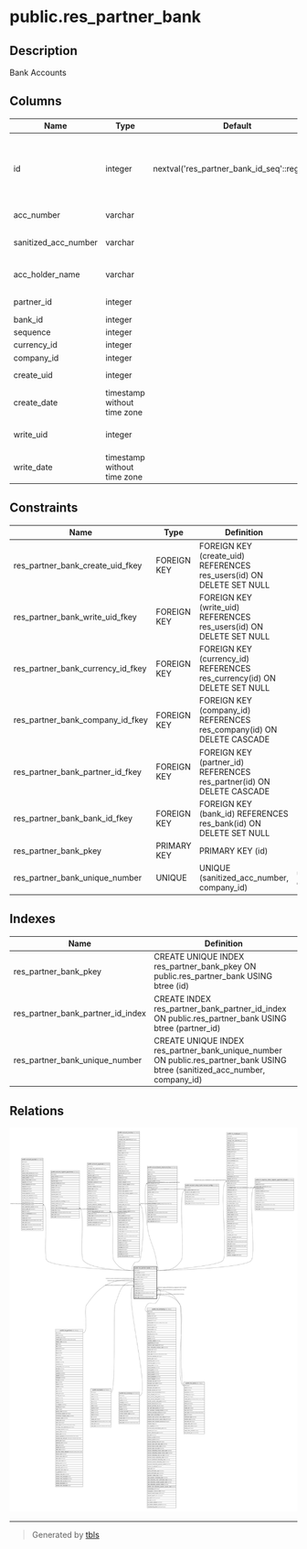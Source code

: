 # public.res_partner_bank

## Description

Bank Accounts

## Columns

| Name | Type | Default | Nullable | Children | Parents | Comment |
| ---- | ---- | ------- | -------- | -------- | ------- | ------- |
| id | integer | nextval('res_partner_bank_id_seq'::regclass) | false | [public.account_journal](public.account_journal.md) [public.account_register_payments](public.account_register_payments.md) [public.account_payment](public.account_payment.md) [public.account_invoice](public.account_invoice.md) [public.account_bank_statement_line](public.account_bank_statement_line.md) [public.account_setup_bank_manual_config](public.account_setup_bank_manual_config.md) [public.hr_employee](public.hr_employee.md) [public.hr_expense_sheet_register_payment_wizard](public.hr_expense_sheet_register_payment_wizard.md) |  |  |
| acc_number | varchar |  | false |  |  | Account Number |
| sanitized_acc_number | varchar |  | true |  |  | Sanitized Account Number |
| acc_holder_name | varchar |  | true |  |  | Account Holder Name |
| partner_id | integer |  | false |  | [public.res_partner](public.res_partner.md) | Account Holder |
| bank_id | integer |  | true |  | [public.res_bank](public.res_bank.md) | Bank |
| sequence | integer |  | true |  |  | Sequence |
| currency_id | integer |  | true |  | [public.res_currency](public.res_currency.md) | Currency |
| company_id | integer |  | true |  | [public.res_company](public.res_company.md) | Company |
| create_uid | integer |  | true |  | [public.res_users](public.res_users.md) | Created by |
| create_date | timestamp without time zone |  | true |  |  | Created on |
| write_uid | integer |  | true |  | [public.res_users](public.res_users.md) | Last Updated by |
| write_date | timestamp without time zone |  | true |  |  | Last Updated on |

## Constraints

| Name | Type | Definition | Comment |
| ---- | ---- | ---------- | ------- |
| res_partner_bank_create_uid_fkey | FOREIGN KEY | FOREIGN KEY (create_uid) REFERENCES res_users(id) ON DELETE SET NULL |  |
| res_partner_bank_write_uid_fkey | FOREIGN KEY | FOREIGN KEY (write_uid) REFERENCES res_users(id) ON DELETE SET NULL |  |
| res_partner_bank_currency_id_fkey | FOREIGN KEY | FOREIGN KEY (currency_id) REFERENCES res_currency(id) ON DELETE SET NULL |  |
| res_partner_bank_company_id_fkey | FOREIGN KEY | FOREIGN KEY (company_id) REFERENCES res_company(id) ON DELETE CASCADE |  |
| res_partner_bank_partner_id_fkey | FOREIGN KEY | FOREIGN KEY (partner_id) REFERENCES res_partner(id) ON DELETE CASCADE |  |
| res_partner_bank_bank_id_fkey | FOREIGN KEY | FOREIGN KEY (bank_id) REFERENCES res_bank(id) ON DELETE SET NULL |  |
| res_partner_bank_pkey | PRIMARY KEY | PRIMARY KEY (id) |  |
| res_partner_bank_unique_number | UNIQUE | UNIQUE (sanitized_acc_number, company_id) | unique(sanitized_acc_number, company_id) |

## Indexes

| Name | Definition |
| ---- | ---------- |
| res_partner_bank_pkey | CREATE UNIQUE INDEX res_partner_bank_pkey ON public.res_partner_bank USING btree (id) |
| res_partner_bank_partner_id_index | CREATE INDEX res_partner_bank_partner_id_index ON public.res_partner_bank USING btree (partner_id) |
| res_partner_bank_unique_number | CREATE UNIQUE INDEX res_partner_bank_unique_number ON public.res_partner_bank USING btree (sanitized_acc_number, company_id) |

## Relations

![er](public.res_partner_bank.svg)

---

> Generated by [tbls](https://github.com/k1LoW/tbls)
